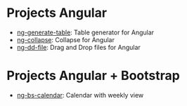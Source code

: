 # Projects Angular
* [ng-generate-table](https://github.com/alvaromarinho/libs/tree/master/projects/ng-generate-table): Table generator for Angular
* [ng-collapse](https://github.com/alvaromarinho/libs/tree/master/projects/ng-collapse): Collapse for Angular
* [ng-dd-file](https://github.com/alvaromarinho/libs/tree/master/projects/ng-dd-file): Drag and Drop files for Angular

# Projects Angular + Bootstrap
* [ng-bs-calendar](https://github.com/alvaromarinho/libs/tree/master/projects/ng-bs-calendar): Calendar with weekly view